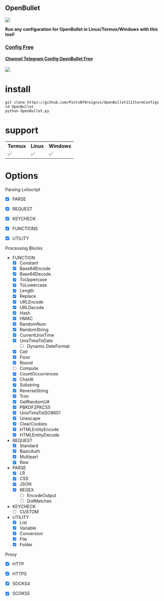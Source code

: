## OpenBullet

<img src="https://github.com/esfelurm/OpenBullet/assets/104654028/6a1ee1fe-6049-4ab8-a097-2cf6eb373783">

<b>Run any configuration for OpenBullet in Linux/Termox/Windows with this tool!</b>

<h3> <a href="https://github.com/esfelurm/OpenBullet/tree/main/Config">Config Free </a> </h3>

<h4> <a href="https://t.me/OpenBullet_E">Channel Telegram Config OpenBullet Free </a></h4>

<img src="https://github.com/esfelurm/OpenBullet/assets/104654028/835500b2-71d5-43ef-9cb0-f92c37b8b940">

# install

```
git clone https://github.com/PintsNf0reignss/OpenBullet1111termConfigs
cd OpenBullet
python OpenBullet.py
```

# support

<table style="width:100%">
  <tr>
    <th>Termux</th>
    <th>Linux</th> 
    <th>Windows</th>
  </tr>
  <tr>
    <td>✅</td>
    <td>✅</td> 
    <td>✅</td>
  </tr>
</table>


# Options

  <summary>Parsing Loliscript</summary>

  - [x] PARSE
  - [x] REQUEST
  - [x] KEYCHECK
  - [x] FUNCTIONS
  - [x] UTILITY


  <summary>Processing Blocks</summary>

  - FUNCTION
    - [x] Constant
    - [x] Base64Encode
    - [x] Base64Decode
    - [x] ToUppercase
    - [x] ToLowercase
    - [x] Length
    - [x] Replace
    - [x] URLEncode
    - [x] URLDecode
    - [x] Hash
    - [x] HMAC
    - [x] RandomNum
    - [x] RandomString
    - [x] CurrentUnixTime
    - [x] UnixTimeToDate
      - [ ] Dynamic DateFormat
    - [x] Ceil
    - [x] Floor
    - [x] Round
    - [ ] Compute
    - [x] CountOccurrences
    - [x] CharAt
    - [x] Substring
    - [x] ReverseString
    - [x] Trim
    - [x] GetRandomUA
    - [x] PBKDF2PKCS5
    - [x] UnixTimeToISO8601
    - [x] Unescape
    - [x] ClearCookies
    - [x] HTMLEntityEncode
    - [x] HTMLEntityDecode
  - REQUEST
    - [x] Standard
    - [x] BasicAuth
    - [x] Multipart
    - [x] Raw

  - PARSE
    - [x] LR
    - [x] CSS
    - [x] JSON
    - [x] REGEX
      - [ ] EncodeOutput
      - [ ] DotMatches

  - KEYCHECK
    - [ ] CUSTOM

  - UTILITY
    - [x] List
    - [x] Variable
    - [x] Conversion
    - [x] File
    - [x] Folder

  <summary>Proxy</summary>

  - [x] HTTP
  - [x] HTTPS
  - [x] SOCKS4
  - [x] SCOKS5

